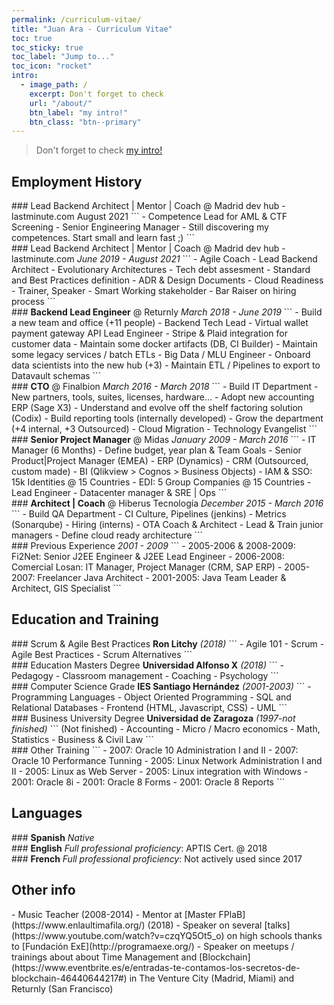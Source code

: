 ```yaml
---
permalink: /curriculum-vitae/
title: "Juan Ara - Curriculum Vitae"
toc: true
toc_sticky: true
toc_label: "Jump to..."
toc_icon: "rocket"
intro:
  - image_path: /
    excerpt: Don't forget to check   
    url: "/about/"
    btn_label: "my intro!"
    btn_class: "btn--primary"
---
```

> Don't forget to check [my intro!](/about/)

## Employment History

<div class="notice--info" markdown="1">
### Lead Backend Architect | Mentor | Coach @ Madrid dev hub - lastminute.com
August 2021
```
- Competence Lead for AML & CTF Screening
- Senior Engineering Manager
- Still discovering my competences. Start small and learn fast ;)
```
</div>

<div class="notice--primary" markdown="1">
### Lead Backend Architect | Mentor | Coach @ Madrid dev hub - lastminute.com
<i>June 2019 - August 2021</i>
```
- Agile Coach
- Lead Backend Architect
  - Evolutionary Architectures
  - Tech debt assesment
  - Standard and Best Practices definition
  - ADR & Design Documents
  - Cloud Readiness
- Trainer, Speaker
- Smart Working stakeholder
- Bar Raiser on hiring process
```
</div>

<div class="notice--primary" markdown="1">
### <b>Backend Lead Engineer</b> @ Returnly
<i>March 2018 - June 2019</i>
```
- Build a new team and office (+11 people)
- Backend Tech Lead
  - Virtual wallet payment gateway API Lead Engineer
  - Stripe & Plaid integration for customer data
  - Maintain some docker artifacts (DB, CI Builder)
  - Maintain some legacy services / batch ETLs
- Big Data / MLU Engineer
  - Onboard data scientists into the new hub (+3)
  - Maintain ETL / Pipelines to export to Datavault schemas 
```
</div>

<div class="notice--primary" markdown="1">
### <b>CTO</b> @ Finalbion
<i>March 2016 - March 2018</i>
```
- Build IT Department
  - New partners, tools, suites, licenses, hardware...
  - Adopt new accounting ERP (Sage X3)
  - Understand and evolve off the shelf factoring solution (Codix)
  - Build reporting tools (internally developed)
  - Grow the department (+4 internal, +3 Outsourced)
- Cloud Migration
- Technology Evangelist
```
</div>

<div class="notice" markdown="1">
### <b>Senior Project Manager</b> @ Midas
<i>January 2009 - March 2016</i>
```
- IT Manager (6 Months)
  - Define budget, year plan & Team Goals
- Senior Product|Project Manager (EMEA)
  - ERP (Dynamics)
  - CRM (Outsourced, custom made)
  - BI (Qlikview > Cognos > Business Objects)
- IAM & SSO: 15k Identities @ 15 Countries
- EDI: 5 Group Companies @ 15 Countries
- Lead Engineer
- Datacenter manager & SRE | Ops
```
</div>

<div class="notice" markdown="1">
### <b>Architect | Coach</b> @ Hiberus Tecnología
<i>December 2015 - March 2016</i>
```
- Build QA Department
  - CI Culture, Pipelines (jenkins)
  - Metrics (Sonarqube)
  - Hiring (interns)
- OTA Coach & Architect
  - Lead & Train junior managers
  - Define cloud ready architecture
```
</div>

<div class="notice" markdown="1">
### Previous Experience
<i>2001 - 2009</i>
```
- 2005-2006 & 2008-2009: Fi2Net: Senior J2EE Engineer & J2EE Lead Engineer
- 2006-2008: Comercial Losan: IT Manager, Project Manager (CRM, SAP ERP)
- 2005-2007: Freelancer Java Architect
- 2001-2005: Java Team Leader & Architect, GIS Specialist
```
</div>

## Education and Training

<div class="notice--info" markdown="1">
### Scrum & Agile Best Practices
<b>Ron Litchy</b> <i>(2018)</i> 
```
- Agile 101
- Scrum
- Agile Best Practices
- Scrum Alternatives
```
</div>

<div class="notice--info" markdown="1">
### Education Masters Degree 
<b>Universidad Alfonso X</b> <i>(2018)</i> 
```
- Pedagogy
- Classroom management
- Coaching
- Psychology
```
</div>

<div class="notice--primary" markdown="1">
### Computer Science Grade
<b>IES Santiago Hernández</b> <i>(2001-2003)</i> 
```
- Programming Languages
- Object Oriented Programming
- SQL and Relational Databases
- Frontend (HTML, Javascript, CSS)
- UML 
```
</div>

<div class="notice" markdown="1">
### Business University Degree
<b>Universidad de Zaragoza</b> <i>(1997-not finished)</i> 
```
(Not finished)
- Accounting
- Micro / Macro economics
- Math, Statistics
- Business & Civil Law
```
</div>

<div class="notice" markdown="1">
### Other Training
```
- 2007: Oracle 10 Administration I and II
- 2007: Oracle 10 Performance Tunning
- 2005: Linux Network Administration I and II
- 2005: Linux as Web Server
- 2005: Linux integration with Windows
- 2001: Oracle 8i
- 2001: Oracle 8 Forms
- 2001: Oracle 8 Reports
```
</div>

## Languages
<div class="notice--info" markdown="1">
### <b>Spanish</b>
<i>Native</i>
</div>

<div class="notice--info" markdown="1">
### <b>English</b>
<i>Full professional proficiency</i>: APTIS Cert. @ 2018
</div>

<div class="notice--primary" markdown="1">
### <b>French</b>
<i>Full professional proficiency</i>: Not actively used since 2017
</div>

## Other info
<div class="notice" markdown="1">
- Music Teacher (2008-2014)
- Mentor at [Master FPlaB](https://www.enlaultimafila.org/) (2018)
- Speaker on several [talks](https://www.youtube.com/watch?v=czqYQ5Ot5_o) on high schools thanks to [Fundación ExE](http://programaexe.org/)
- Speaker on meetups / trainings about about Time Management and [Blockchain](https://www.eventbrite.es/e/entradas-te-contamos-los-secretos-de-blockchain-46440644217#)
in The Venture City (Madrid, Miami) and Returnly (San Francisco)
</div>
